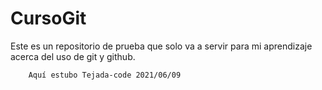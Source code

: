 # CursoGit
Este es un repositorio de prueba que solo va a servir para mi aprendizaje acerca del uso de git y github.

        Aquí estubo Tejada-code 2021/06/09